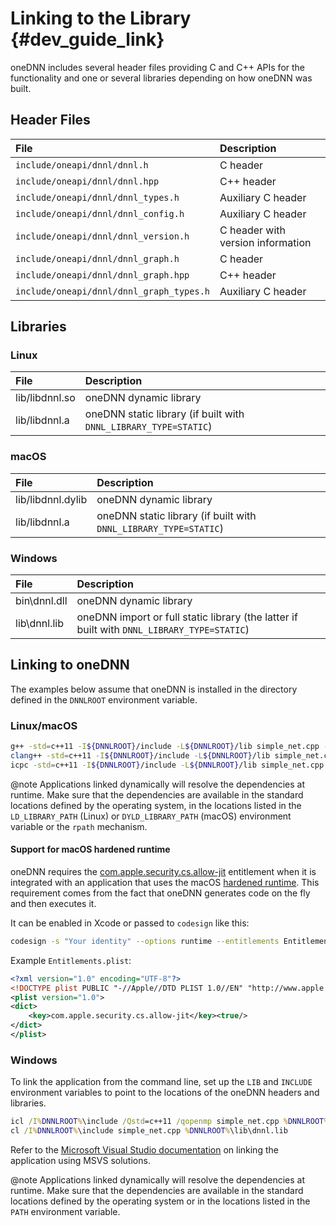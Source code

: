 Linking to the Library {#dev_guide_link}
===========================================

oneDNN includes several header files providing C and C++ APIs
for the functionality and one or several libraries depending
on how oneDNN was built.

## Header Files

| File                                      | Description
| :---                                      | :---
| ``include/oneapi/dnnl/dnnl.h``            | C header
| ``include/oneapi/dnnl/dnnl.hpp``          | C++ header
| ``include/oneapi/dnnl/dnnl_types.h``      | Auxiliary C header
| ``include/oneapi/dnnl/dnnl_config.h``     | Auxiliary C header
| ``include/oneapi/dnnl/dnnl_version.h``    | C header with version information
| ``include/oneapi/dnnl/dnnl_graph.h``      | C header
| ``include/oneapi/dnnl/dnnl_graph.hpp``    | C++ header
| ``include/oneapi/dnnl/dnnl_graph_types.h``| Auxiliary C header

## Libraries

### Linux

| File                | Description
| :---                | :---
| lib/libdnnl.so      | oneDNN dynamic library
| lib/libdnnl.a       | oneDNN static library (if built with `DNNL_LIBRARY_TYPE=STATIC`)

### macOS

| File                   | Description
| :---                   | :---
| lib/libdnnl.dylib      | oneDNN dynamic library
| lib/libdnnl.a          | oneDNN static library (if built with `DNNL_LIBRARY_TYPE=STATIC`)

### Windows

| File         | Description
| :---         | :---
| bin\dnnl.dll | oneDNN dynamic library
| lib\dnnl.lib | oneDNN import or full static library (the latter if built with `DNNL_LIBRARY_TYPE=STATIC`)

## Linking to oneDNN

The examples below assume that oneDNN is installed in the directory
defined in the `DNNLROOT` environment variable.

### Linux/macOS

~~~sh
g++ -std=c++11 -I${DNNLROOT}/include -L${DNNLROOT}/lib simple_net.cpp -ldnnl
clang++ -std=c++11 -I${DNNLROOT}/include -L${DNNLROOT}/lib simple_net.cpp -ldnnl
icpc -std=c++11 -I${DNNLROOT}/include -L${DNNLROOT}/lib simple_net.cpp -ldnnl
~~~

@note
Applications linked dynamically will resolve the dependencies at runtime. Make
sure that the dependencies are available in the standard locations defined by
the operating system, in the locations listed in the `LD_LIBRARY_PATH` (Linux)
or `DYLD_LIBRARY_PATH` (macOS) environment variable or the `rpath` mechanism.

#### Support for macOS hardened runtime

oneDNN requires the
[com.apple.security.cs.allow-jit](https://developer.apple.com/documentation/bundleresources/entitlements/com_apple_security_cs_allow-jit)
entitlement when it is integrated with an application that uses the macOS
[hardened runtime](https://developer.apple.com/documentation/security/hardened_runtime_entitlements).
This requirement comes from the fact that oneDNN generates code on
the fly and then executes it.

It can be enabled in Xcode or passed to `codesign` like this:
~~~sh
codesign -s "Your identity" --options runtime --entitlements Entitlements.plist [other options...] /path/to/libdnnl.dylib
~~~

Example `Entitlements.plist`:
~~~xml
<?xml version="1.0" encoding="UTF-8"?>
<!DOCTYPE plist PUBLIC "-//Apple//DTD PLIST 1.0//EN" "http://www.apple.com/DTDs/PropertyList-1.0.dtd">
<plist version="1.0">
<dict>
    <key>com.apple.security.cs.allow-jit</key><true/>
</dict>
</plist>
~~~

### Windows

To link the application from the command line, set up the `LIB` and `INCLUDE`
environment variables to point to the locations of the oneDNN headers and
libraries.

~~~bat
icl /I%DNNLROOT%\include /Qstd=c++11 /qopenmp simple_net.cpp %DNNLROOT%\lib\dnnl.lib
cl /I%DNNLROOT%\include simple_net.cpp %DNNLROOT%\lib\dnnl.lib
~~~

Refer to the
[Microsoft Visual Studio documentation](https://docs.microsoft.com/en-us/cpp/build/walkthrough-creating-and-using-a-dynamic-link-library-cpp?view=vs-2017)
on linking the application using MSVS solutions.

@note
Applications linked dynamically will resolve the dependencies at runtime.
Make sure that the dependencies are available in the standard locations
defined by the operating system or in the locations listed in the `PATH`
environment variable.
